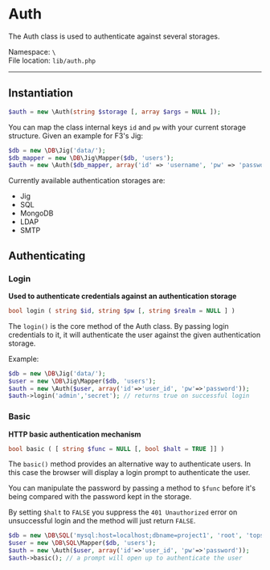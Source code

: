 # Auth
The Auth class is used to authenticate against several storages.

Namespace: `\` <br>
File location: `lib/auth.php`

---

## Instantiation
```php
$auth = new \Auth(string $storage [, array $args = NULL ]);
```

You can map the class internal keys `id` and `pw` with your current storage structure. Given an example for F3's Jig:

```php
$db = new \DB\Jig('data/');
$db_mapper = new \DB\Jig\Mapper($db, 'users');
$auth = new \Auth($db_mapper, array('id' => 'username', 'pw' => 'password'));
```

Currently available authentication storages are:

* Jig
* SQL
* MongoDB
* LDAP
* SMTP

## Authenticating

### Login
**Used to authenticate credentials against an authentication storage**

``` php
bool login ( string $id, string $pw [, string $realm = NULL ] )
```

The `login()` is the core method of the Auth class. By passing login credentials to it, it will authenticate the user against the given authentication storage.

Example:

```php
$db = new \DB\Jig('data/');
$user = new \DB\Jig\Mapper($db, 'users');
$auth = new \Auth($user, array('id'=>'user_id', 'pw'=>'password'));
$auth->login('admin','secret'); // returns true on successful login
```

### Basic
**HTTP basic authentication mechanism**

```php
bool basic ( [ string $func = NULL [, bool $halt = TRUE ]] )
```

The `basic()` method provides an alternative way to authenticate users. In this case the browser will display a login prompt to authenticate the user. 

You can manipulate the password by passing a method to `$func` before it's being compared with the password kept in the storage.

By setting `$halt` to `FALSE` you suppress the `401 Unauthorized` error on unsuccessful login and the method will just return `FALSE`.

```php
$db = new \DB\SQL('mysql:host=localhost;dbname=project1', 'root', 'topsecret123');
$user = new \DB\SQL\Mapper($db, 'users');
$auth = new \Auth($user, array('id'=>'user_id', 'pw'=>'password'));
$auth->basic(); // a prompt will open up to authenticate the user
```

